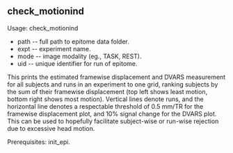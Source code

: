 check_motionind
---------------
Usage: check_motionind <path> <expt> <mode> <uid>

+ path -- full path to epitome data folder.
+ expt -- experiment name.
+ mode -- image modality (eg., TASK, REST).
+ uid -- unique identifier for run of epitome.

This prints the estimated framewise displacement and DVARS measurement for all subjects and runs in an experiment to one grid, ranking subjects by the sum of their framewise displacement (top left shows least motion, bottom right shows most motion). Vertical lines denote runs, and the horizontal line denotes a respectable threshold of 0.5 mm/TR for the framewise displacement plot, and 10\% signal change for the DVARS plot. This can be used to hopefully facilitate subject-wise or run-wise rejection due to excessive head motion.

Prerequisites: init_epi.
